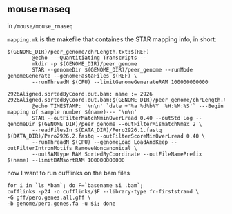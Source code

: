 mouse rnaseq
--

in `/mouse/mouse_rnaseq`

`mapping.mk` is the makefile that containes the STAR mapping info, in short:

    $(GENOME_DIR)/peer_genome/chrLength.txt:$(REF)
            @echo ---Quantitiating Transcripts---
            mkdir -p $(GENOME_DIR)/peer_genome
            STAR --genomeDir $(GENOME_DIR)/peer_genome --runMode genomeGenerate --genomeFastaFiles $(REF) \
            --runThreadN $(CPU) --limitGenomeGenerateRAM 100000000000
    
    2926Aligned.sortedByCoord.out.bam: name := 2926
    2926Aligned.sortedByCoord.out.bam:$(GENOME_DIR)/peer_genome/chrLength.txt
            @echo TIMESTAMP: '\n\n' `date +'%a %d%b%Y  %H:%M:%S'` ---Begin mapping of sample number $(name)--- '\n\n'
            STAR --outFilterMatchNminOverLread 0.40 --outStd Log --genomeDir $(GENOME_DIR)/peer_genome --outFilterMismatchNmax 2 \
            --readFilesIn $(DATA_DIR)/Pero2926.1.fastq $(DATA_DIR)/Pero2926.2.fastq --outFilterScoreMinOverLread 0.40 \
            --runThreadN $(CPU) --genomeLoad LoadAndKeep --outFilterIntronMotifs RemoveNoncanonical \
            --outSAMtype BAM SortedByCoordinate --outFileNamePrefix $(name) --limitBAMsortRAM 100000000000
            
now I want to run cufflinks on the bam files

    for i in `ls *bam`; do F=`basename $i .bam`;
    cufflinks -p24 -o cufflinks/$F --library-type fr-firststrand \
    -G gff/pero.genes.all.gff \
    -b genome/pero.genes.fa -u $i; done
    